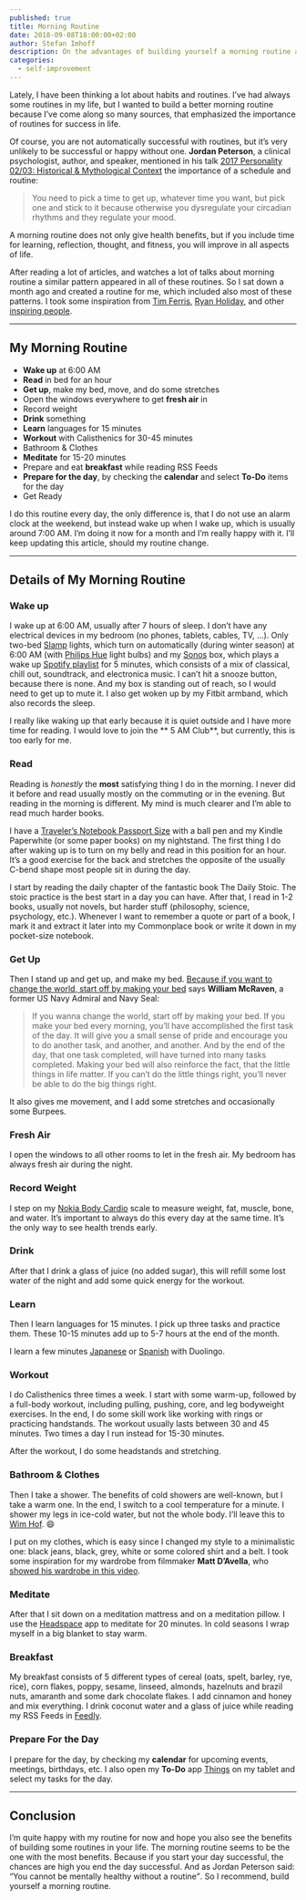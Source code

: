```yaml
---
published: true
title: Morning Routine
date: 2018-09-08T18:00:00+02:00
author: Stefan Imhoff
description: On the advantages of building yourself a morning routine and the details of my morning routine.
categories:
  - self-improvement
---
```


Lately, I have been thinking a lot about habits and routines. I’ve had always some routines in my life, but I wanted to build a better morning routine because I’ve come along so many sources, that emphasized the importance of routines for success in life.

Of course, you are not automatically successful with routines, but it’s very unlikely to be successful or happy without one. **Jordan Peterson**, a clinical psychologist, author, and speaker, mentioned in his talk [2017 Personality 02/03: Historical & Mythological Context](https://youtu.be/HbAZ6cFxCeY?t=1h36m32s) the importance of a schedule and routine:

> You need to pick a time to get up, whatever time you want, but pick one and stick to it because otherwise you dysregulate your circadian rhythms and they regulate your mood.

A morning routine does not only give health benefits, but if you include time for learning, reflection, thought, and fitness, you will improve in all aspects of life.

After reading a lot of articles, and watches a lot of talks about morning routine a similar pattern appeared in all of these routines. So I sat down a month ago and created a routine for me, which included also most of these patterns. I took some inspiration from [Tim Ferris](https://youtu.be/LHAyE0UC5I4), [Ryan Holiday](https://ryanholiday.net/my-morning-routine/), and other [inspiring people](https://mymorningroutine.com/routines/).

---

## My Morning Routine

- **Wake up** at 6:00 AM
- **Read** in bed for an hour
- **Get up**, make my bed, move, and do some stretches
- Open the windows everywhere to get **fresh air** in
- Record weight
- **Drink** something
- **Learn** languages for 15 minutes
- **Workout** with Calisthenics for 30-45 minutes
- Bathroom & Clothes
- **Meditate** for 15-20 minutes
- Prepare and eat **breakfast** while reading RSS Feeds
- **Prepare for the day**, by checking the **calendar** and select **To-Do** items for the day
- Get Ready

I do this routine every day, the only difference is, that I do not use an alarm clock at the weekend, but instead wake up when I wake up, which is usually around 7:00 AM. I’m doing it now for a month and I’m really happy with it. I’ll keep updating this article, should my routine change.

---

## Details of My Morning Routine

### Wake up

I wake up at 6:00 AM, usually after 7 hours of sleep. I don’t have any electrical devices in my bedroom (no phones, tablets, cables, TV, …). Only two-bed [Slamp](https://www.slamp.com/en/products/table/bach-table/) lights, which turn on automatically (during winter season) at 6:00 AM (with [Philips Hue](https://www2.meethue.com/) light bulbs) and my [Sonos](https://www.sonos.com) box, which plays a wake up [Spotify playlist](https://open.spotify.com/user/kogakure/playlist/4w4fnIgjcpUHJibrxJxMtO?si=3RBg7rd8QTeny_KE1fuMLg) for 5 minutes, which consists of a mix of classical, chill out, soundtrack, and electronica music. I can’t hit a snooze button, because there is none. And my box is standing out of reach, so I would need to get up to mute it. I also get woken up by my Fitbit armband, which also records the sleep.

I really like waking up that early because it is quiet outside and I have more time for reading. I would love to join the ** 5 AM Club**, but currently, this is too early for me.

### Read

Reading is _honestly_ the **most** satisfying thing I do in the morning. I never did it before and read usually mostly on the commuting or in the evening. But reading in the morning is different. My mind is much clearer and I’m able to read much harder books.

I have a [Traveler’s Notebook Passport Size](https://www.travelers-company.com/products/trnote/starter-kit-passport) with a ball pen and my <AffiliateLink asin="B00QJDO0QC">Kindle Paperwhite</AffiliateLink> (or some paper books) on my nightstand. The first thing I do after waking up is to turn on my belly and read in this position for an hour. It’s a good exercise for the back and stretches the opposite of the usually C-bend shape most people sit in during the day.

I start by reading the daily chapter of the fantastic book <AffiliateLink asin="1781257655">The Daily Stoic</AffiliateLink>. The stoic practice is the best start in a day you can have. After that, I read in 1-2 books, usually not novels, but harder stuff (philosophy, science, psychology, etc.). Whenever I want to remember a quote or part of a book, I mark it and extract it later into my Commonplace book or write it down in my pocket-size notebook.

<Row variant="variable" marginBottom>
  <AmazonBook asin="1781257655" />
</Row>

### Get Up

Then I stand up and get up, and make my bed. [Because if you want to change the world, start off by making your bed](https://youtu.be/3sK3wJAxGfs) says **William McRaven**, a former US Navy Admiral and Navy Seal:

> If you wanna change the world, start off by making your bed. If you make your bed every morning, you’ll have accomplished the first task of the day. It will give you a small sense of pride and encourage you to do another task, and another, and another. And by the end of the day, that one task completed, will have turned into many tasks completed. Making your bed will also reinforce the fact, that the little things in life matter. If you can’t do the little things right, you’ll never be able to do the big things right.

It also gives me movement, and I add some stretches and occasionally some Burpees.

### Fresh Air

I open the windows to all other rooms to let in the fresh air. My bedroom has always fresh air during the night.

### Record Weight

I step on my [Nokia Body Cardio](https://www.withings.com/de/de/body-cardio) scale to measure weight, fat, muscle, bone, and water. It’s important to always do this every day at the same time. It’s the only way to see health trends early.

### Drink

After that I drink a glass of juice (no added sugar), this will refill some lost water of the night and add some quick energy for the workout.

### Learn

Then I learn languages for 15 minutes. I pick up three tasks and practice them. These 10-15 minutes add up to 5-7 hours at the end of the month.

I learn a few minutes [Japanese](https://en.duolingo.com/course/ja/en/Learn-Japanese) or [Spanish](https://en.duolingo.com/course/es/en/Learn-Spanish) with Duolingo.

### Workout

I do <TextLink to="/calisthenics/">Calisthenics</TextLink> three times a week. I start with some warm-up, followed by a full-body workout, including pulling, pushing, core, and leg bodyweight exercises. In the end, I do some skill work like working with rings or practicing handstands. The workout usually lasts between 30 and 45 minutes. Two times a day I run instead for 15-30 minutes.

After the workout, I do some headstands and stretching.

### Bathroom & Clothes

Then I take a shower. The benefits of cold showers are well-known, but I take a warm one. In the end, I switch to a cool temperature for a minute. I shower my legs in ice-cold water, but not the whole body. I’ll leave this to [Wim Hof](https://youtu.be/OpTG02x6w5o). 😄

I put on my clothes, which is easy since I changed my style to a <TextLink to="/minimalism/">minimalistic</TextLink> one: black jeans, black, grey, white or some colored shirt and a belt. I took some inspiration for my wardrobe from filmmaker **Matt D’Avella**, who [showed his wardrobe in this video](https://youtu.be/DSHsIOIhjJY).

### Meditate

After that I sit down on a <AffiliateLink asin="B002JJ6UA4">meditation mattress</AffiliateLink> and on a <AffiliateLink asin="B01MRX5V3J">meditation pillow</AffiliateLink>. I use the [Headspace](https://www.headspace.com/) app to meditate for 20 minutes. In cold seasons I wrap myself in a big blanket to stay warm.

### Breakfast

My breakfast consists of 5 different types of cereal (oats, spelt, barley, rye, rice), corn flakes, poppy, sesame, linseed, almonds, hazelnuts and brazil nuts, amaranth and some dark chocolate flakes. I add cinnamon and honey and mix everything. I drink coconut water and a glass of juice while reading my RSS Feeds in [Feedly](https://feedly.com/kogakure).

### Prepare For the Day

I prepare for the day, by checking my **calendar** for upcoming events, meetings, birthdays, etc. I also open my **To-Do** app [Things](https://culturedcode.com/things/) on my tablet and select my tasks for the day.

---

## Conclusion

I’m quite happy with my routine for now and hope you also see the benefits of building some routines in your life. The morning routine seems to be the one with the most benefits. Because if you start your day successful, the chances are high you end the day successful. And as Jordan Peterson said: <q>You cannot be mentally healthy without a routine</q>. So I recommend, build yourself a morning routine.
